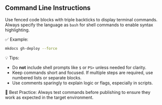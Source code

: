 ## Command Line Instructions

Use fenced code blocks with triple backticks to display terminal commands. Always specify the language as `bash` for shell commands to enable syntax highlighting.

✅ Example:

```bash
mkdocs gh-deploy --force
```

💡 Tips:

- Do **not** include shell prompts like `$` or `PS>` unless needed for clarity.  
- Keep commands short and focused. If multiple steps are required, use numbered lists or separate blocks.  
- Use comments sparingly to explain logic or flags, especially in scripts.

🧠 Best Practice: Always test commands before publishing to ensure they work as expected in the target environment.
